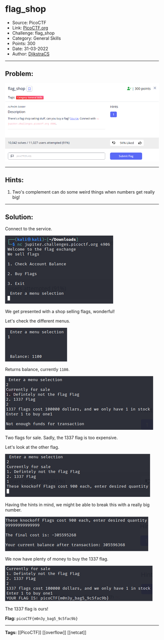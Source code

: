 # flag_shop
* Source: PicoCTF
* Link: [PicoCTF.org](https://picoctf.org/)
* Challenge: flag_shop
* Category: General Skills
* Points: 300
* Date: 31-03-2022
* Author: [DjikstraCS](https://github.com/DjikstraCS)

---
## Problem:
![](./attachments/Pasted%20image%2020220331004941.png)

---
## Hints:
1. Two's complement can do some weird things when numbers get really big!

---
## Solution:
Connect to the service.

![](./attachments/Pasted%20image%2020220331005045.png)

We get presented with a shop selling flags, wonderful!

Let's check the different menus.

![](./attachments/Pasted%20image%2020220331005212.png)

Returns balance, currently `1100`.

![](./attachments/Pasted%20image%2020220331005529.png)

Two flags for sale. Sadly, the 1337 flag is too expensive.

Let's look at the other flag.

![](./attachments/Pasted%20image%2020220331005715.png)

Having the hints in mind, we might be able to break this with a really big number.

![](./attachments/Pasted%20image%2020220331010227.png)

We now have plenty of money to buy the 1337 flag.

![](./attachments/Pasted%20image%2020220331010444.png)

The 1337 flag is ours!

**Flag:** `picoCTF{m0n3y_bag5_9c5fac9b}`

---
**Tags:** [[PicoCTF]] [[overflow]] [[netcat]]